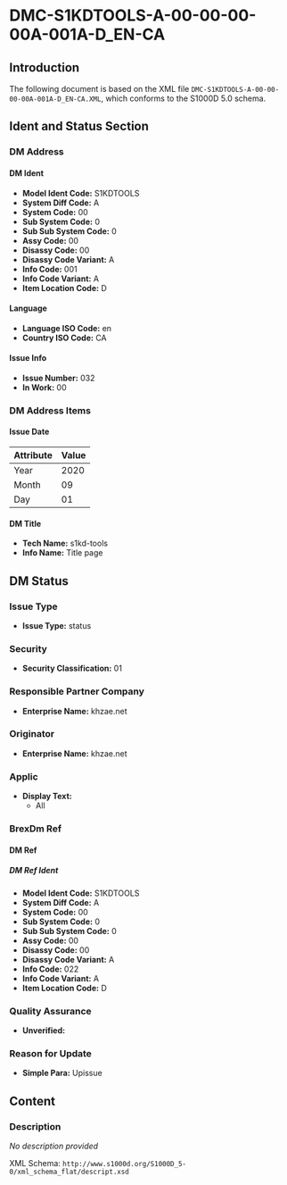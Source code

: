 # DMC-S1KDTOOLS-A-00-00-00-00A-001A-D_EN-CA
## Introduction
The following document is based on the XML file `DMC-S1KDTOOLS-A-00-00-00-00A-001A-D_EN-CA.XML`, which conforms to the S1000D 5.0 schema.

## Ident and Status Section
### DM Address
#### DM Ident
* **Model Ident Code:** S1KDTOOLS
* **System Diff Code:** A
* **System Code:** 00
* **Sub System Code:** 0
* **Sub Sub System Code:** 0
* **Assy Code:** 00
* **Disassy Code:** 00
* **Disassy Code Variant:** A
* **Info Code:** 001
* **Info Code Variant:** A
* **Item Location Code:** D

#### Language
* **Language ISO Code:** en
* **Country ISO Code:** CA

#### Issue Info
* **Issue Number:** 032
* **In Work:** 00

### DM Address Items
#### Issue Date
| Attribute | Value |
| --- | --- |
| Year | 2020 |
| Month | 09 |
| Day | 01 |

#### DM Title
* **Tech Name:** s1kd-tools
* **Info Name:** Title page

## DM Status
### Issue Type
* **Issue Type:** status

### Security
* **Security Classification:** 01

### Responsible Partner Company
* **Enterprise Name:** khzae.net

### Originator
* **Enterprise Name:** khzae.net

### Applic
* **Display Text:**
  + All

### BrexDm Ref
#### DM Ref
##### DM Ref Ident
* **Model Ident Code:** S1KDTOOLS
* **System Diff Code:** A
* **System Code:** 00
* **Sub System Code:** 0
* **Sub Sub System Code:** 0
* **Assy Code:** 00
* **Disassy Code:** 00
* **Disassy Code Variant:** A
* **Info Code:** 022
* **Info Code Variant:** A
* **Item Location Code:** D

### Quality Assurance
* **Unverified:** 

### Reason for Update
* **Simple Para:** Upissue

## Content
### Description
*No description provided*

XML Schema: `http://www.s1000d.org/S1000D_5-0/xml_schema_flat/descript.xsd`